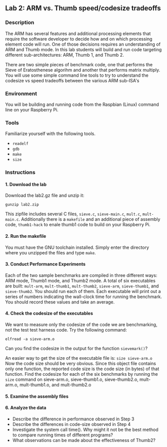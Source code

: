 ## Lab 2: ARM vs. Thumb speed/codesize tradeoffs

### Description
The ARM has several features and additional processing elements 
that require the software developer to decide how and on which
processing element code will run.  One of those decisions requires an understanding of
ARM and Thumb mode.  In this lab students will build and run code
targeting different sub-architectures: ARM, Thumb 1, and Thumb 2.

There are two simple pieces of benchmark code, one that performs the Sieve of
Eratosthenese algorihm and another that performs matrix multiply.  You will use some
simple command line tools to try to
understand  the codesize vs speed tradeoffs between the various
ARM sub-ISA's

### Environment

You will be building and running code from the Raspbian (Linux)
command line on your Raspberry Pi.

### Tools

Familiarize yourself with the following tools. 

  * `readelf`
  * `gdb`
  * `make`
  * `size`

### Instructions

#### 1. Download the lab 

Download the lab2.gz file and unzip it:

```
gunzip lab2.zip
```
	
This zipfile includes several C files, `sieve.c`, `sieve-main.c`, `mult.c`, `mult-main.c`.  Additionally there is a `makefile`
and an additional piece of assembly code, `thumb1-hack` to enale thumb1 code to build on your Raspberry Pi.
	
#### 2. Run the makefile

You must have the GNU toolchain installed.  Simply enter the directory
where you unzipped the files and type `make`.

#### 3. Conduct Performance Experiments

Each of the two sample benchmarks are compiled in three different
ways:  ARM mode, Thumb1 mode, and Thumb2 mode.  A total of six
executables are built: `mult-arm`, `mult-thumb1`, `mult-thumb2`, `sieve-arm`,
`sieve-thumb1`, and `sieve-thumb2`.  You should run each of them.  Each executable
will print out a series of numbers indicating the wall-clock time
for running the benchmark.  You should record these values and take an average.

#### 4. Check the codesize of the executables

We want to measure only the codesize of the code we are benchmarking,
not the test test harness code.  Try the following command:

```
elfread -a sieve-arm.o
```
Can you find the codesize in the output for the function `sievemark()`?

An easier way to get the size of the executable file is:
`size sieve-arm.o`
Now the code size should be very obvious. Since this object file contains
only one function, the reported code size is the code size (in bytes) of that function.
Find the codesize for each
of the six benchmarks by running the `size` command on sieve-arm.o,
sieve-thumb1.o, sieve-thumb2.o, mult-arm.o, mult-thumb1.o, and
mult-thumb2.o

#### 5. Examine the assembly files


#### 6. Analyze the data

* Describe the difference in performance observed in Step 3 
* Describe the differences in code-size observed in Step 4
* Investigate the system call time().  Why might it not be the best
method to compare running times of different programs?
* What observations can be made about the effectiveness of Thumb2?
